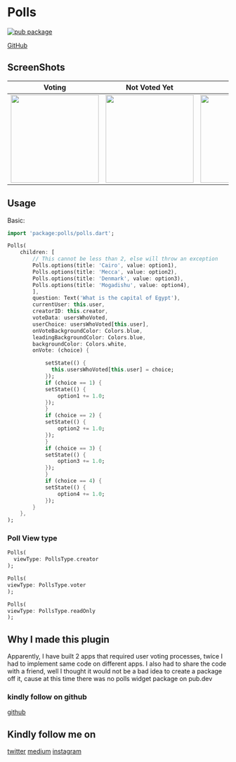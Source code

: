 # Polls

[![pub package](https://img.shields.io/badge/pub-1.0.1-brightgreen)](https://pub.dev/packages/polls)


[GitHub](https://github.com/samuelezedi/polls)

## ScreenShots

| Voting | Not Voted Yet | Voted |
| ------------- | ------------- | ------------- |
| <image width="200" src="https://raw.githubusercontent.com/samuelezedi/polls/master/example/assets/3.gif"> | <image width="200" src="https://raw.githubusercontent.com/samuelezedi/polls/master/example/assets/1.jpeg"> | <image width="200" src="https://raw.githubusercontent.com/samuelezedi/polls/master/example/assets/2.jpeg"> |


## Usage

Basic:

```dart
import 'package:polls/polls.dart';
```

```dart
Polls(
    children: [
        // This cannot be less than 2, else will throw an exception
        Polls.options(title: 'Cairo', value: option1),
        Polls.options(title: 'Mecca', value: option2),
        Polls.options(title: 'Denmark', value: option3),
        Polls.options(title: 'Mogadishu', value: option4),
        ],
        question: Text('What is the capital of Egypt'),
        currentUser: this.user,
        creatorID: this.creator,
        voteData: usersWhoVoted,
        userChoice: usersWhoVoted[this.user],
        onVoteBackgroundColor: Colors.blue,
        leadingBackgroundColor: Colors.blue,
        backgroundColor: Colors.white,
        onVote: (choice) {

            setState(() {
              this.usersWhoVoted[this.user] = choice;
            });
            if (choice == 1) {
            setState(() {
                option1 += 1.0;
            });
            }
            if (choice == 2) {
            setState(() {
                option2 += 1.0;
            });
            }
            if (choice == 3) {
            setState(() {
                option3 += 1.0;
            });
            }
            if (choice == 4) {
            setState(() {
                option4 += 1.0;
            });
        }
    },
);
```

### Poll View type

```dart
Polls(
  viewType: PollsType.creator
);
```

```dart
Polls(
viewType: PollsType.voter
);
```


```dart
Polls(
viewType: PollsType.readOnly
);
```


## Why I made this plugin

Apparently, I have built 2 apps that required user voting processes, twice I had to implement same code on different apps.
I also had to share the code with a friend, well I thought it would not be a bad idea to create a package off it, cause at this
time there was no polls widget package on pub.dev

### kindly follow on github
[github](https://github.com/samuelezedi)

## Kindly follow me on
[twitter](https://twitter.com/samuelezedi)
[medium](https://medium.com/@samuelezedi)
[instagram](https://instagram.com/samuelezedi)